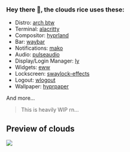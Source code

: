 ### Hey there 👋, the clouds rice uses these:

- Distro: [arch btw](https://archlinux.org/)
- Terminal: [alacritty](https://github.com/alacritty/alacritty/)
- Compositor: [hyprland](https://hyprland.org/)
- Bar: [waybar](https://aur.archlinux.org/packages/waybar-hyprland-git/)
- Notifications: [mako](https://github.com/emersion/mako)
- Audio: [pulseaudio](https://www.freedesktop.org/wiki/Software/PulseAudio/)
- Display/Login Manager: [ly](https://github.com/fairyglade/ly/)
- Widgets: [eww](https://github.com/elkowar/eww)
- Lockscreen: [swaylock-effects](https://github.com/mortie/swaylock-effects)
- Logout: [wlogout](https://github.com/ArtsyMacaw/wlogout)
- Wallpaper: [hyprpaper](https://github.com/hyprwm/hyprpaper)

And more...

> This is heavily WIP rn...

## Preview of clouds

![](https://github.com/DasIschBims/dotfiles/blob/master/clouds/images/showcase.png)
